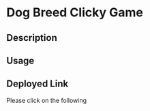 # Dog Breed Clicky Game 

## Description 

## Usage 

## Deployed Link 
Please click on the following 
